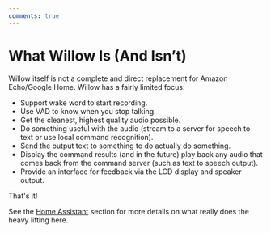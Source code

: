 ```yaml
---
comments: true
---
```


# What Willow Is (And Isn’t)

Willow itself is not a complete and direct replacement for Amazon Echo/Google Home. Willow has a fairly limited focus:

- Support wake word to start recording.
- Use VAD to know when you stop talking.
- Get the cleanest, highest quality audio possible.
- Do something useful with the audio (stream to a server for speech to text or use local command recognition).
- Send the output text to something to do actually do something.
- Display the command results (and in the future) play back any audio that comes back from the command server (such as text to speech output).
- Provide an interface for feedback via the LCD display and speaker output.

That's it!

See the [Home Assistant](features/Home-Assistant.md) section for more details on what really does the heavy lifting here.